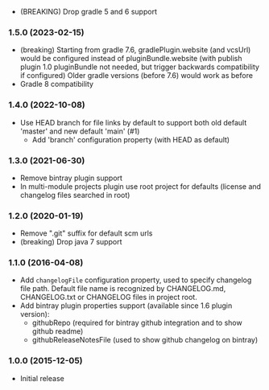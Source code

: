 * (BREAKING) Drop gradle 5 and 6 support

### 1.5.0 (2023-02-15)
* (breaking) Starting from gradle 7.6, gradlePlugin.website (and vcsUrl) would be configured instead of pluginBundle.website
  (with publish plugin 1.0 pluginBundle not needed, but trigger backwards compatibility if configured)
   Older gradle versions (before 7.6) would work as before 
* Gradle 8 compatibility

### 1.4.0 (2022-10-08)
* Use HEAD branch for file links by default to support both old default 'master' and new default 'main' (#1)
  - Add 'branch' configuration property (with HEAD as default)

### 1.3.0 (2021-06-30)
* Remove bintray plugin support
* In multi-module projects plugin use root project for defaults (license and changelog files searched in root) 

### 1.2.0 (2020-01-19)
* Remove ".git" suffix for default scm urls  
* (breaking) Drop java 7 support

### 1.1.0 (2016-04-08)
* Add `changelogFile` configuration property, used to specify changelog file path. Default file name is recognized by 
    CHANGELOG.md, CHANGELOG.txt or CHANGELOG files in project root.
* Add bintray plugin properties support (available since 1.6 plugin version):
    - githubRepo (required for bintray github integration and to show github readme)
    - githubReleaseNotesFile (used to show github changelog on bintray)

### 1.0.0 (2015-12-05)
* Initial release